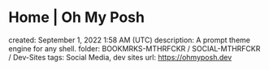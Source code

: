 # Home | Oh My Posh

created: September 1, 2022 1:58 AM (UTC)
description: A prompt theme engine for any shell.
folder: BOOKMRKS-MTHRFCKR / SOCIAL-MTHRFCKR / Dev-Sites
tags: Social Media, dev sites
url: https://ohmyposh.dev
